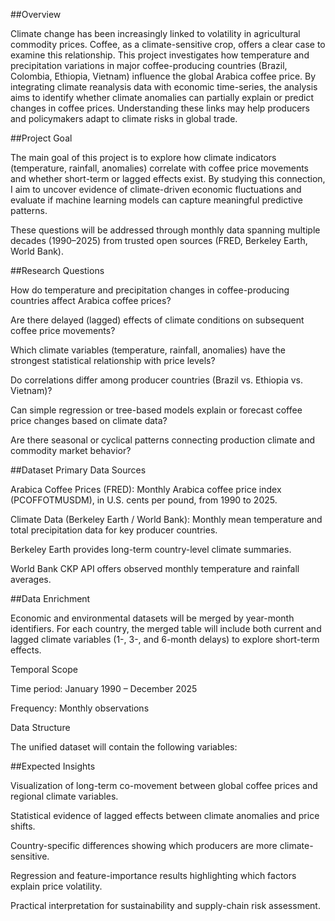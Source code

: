 ##Overview

Climate change has been increasingly linked to volatility in agricultural commodity prices. Coffee, as a climate-sensitive crop, offers a clear case to examine this relationship.
This project investigates how temperature and precipitation variations in major coffee-producing countries (Brazil, Colombia, Ethiopia, Vietnam) influence the global Arabica coffee price.
By integrating climate reanalysis data with economic time-series, the analysis aims to identify whether climate anomalies can partially explain or predict changes in coffee prices. Understanding these links may help producers and policymakers adapt to climate risks in global trade.

##Project Goal

The main goal of this project is to explore how climate indicators (temperature, rainfall, anomalies) correlate with coffee price movements and whether short-term or lagged effects exist.
By studying this connection, I aim to uncover evidence of climate-driven economic fluctuations and evaluate if machine learning models can capture meaningful predictive patterns.

These questions will be addressed through monthly data spanning multiple decades (1990–2025) from trusted open sources (FRED, Berkeley Earth, World Bank).

##Research Questions

How do temperature and precipitation changes in coffee-producing countries affect Arabica coffee prices?

Are there delayed (lagged) effects of climate conditions on subsequent coffee price movements?

Which climate variables (temperature, rainfall, anomalies) have the strongest statistical relationship with price levels?

Do correlations differ among producer countries (Brazil vs. Ethiopia vs. Vietnam)?

Can simple regression or tree-based models explain or forecast coffee price changes based on climate data?

Are there seasonal or cyclical patterns connecting production climate and commodity market behavior?

##Dataset
Primary Data Sources

Arabica Coffee Prices (FRED):
Monthly Arabica coffee price index (PCOFFOTMUSDM), in U.S. cents per pound, from 1990 to 2025.

Climate Data (Berkeley Earth / World Bank):
Monthly mean temperature and total precipitation data for key producer countries.

Berkeley Earth provides long-term country-level climate summaries.

World Bank CKP API offers observed monthly temperature and rainfall averages.

##Data Enrichment

Economic and environmental datasets will be merged by year-month identifiers.
For each country, the merged table will include both current and lagged climate variables (1-, 3-, and 6-month delays) to explore short-term effects.

Temporal Scope

Time period: January 1990 – December 2025

Frequency: Monthly observations

Data Structure

The unified dataset will contain the following variables:


##Expected Insights

Visualization of long-term co-movement between global coffee prices and regional climate variables.

Statistical evidence of lagged effects between climate anomalies and price shifts.

Country-specific differences showing which producers are more climate-sensitive.

Regression and feature-importance results highlighting which factors explain price volatility.

Practical interpretation for sustainability and supply-chain risk assessment.
